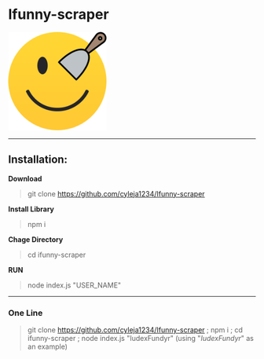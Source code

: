 # Ifunny-scraper
<img src="logo/Logo.png" alt="drawing" width="200"/>

---

## Installation:
**Download**
> git clone https://github.com/cyleja1234/Ifunny-scraper

**Install Library**
>npm i

**Chage Directory**
> cd ifunny-scraper

**RUN**
> node index.js "USER_NAME"
---
### **One Line**

> git clone https://github.com/cyleja1234/Ifunny-scraper ; npm i ; cd ifunny-scraper ; node index.js "IudexFundyr"
(using "*IudexFundyr*" as an example)

